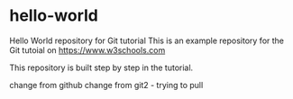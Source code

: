 # hello-world
Hello World repository for Git tutorial
This is an example repository for the Git tutoial on https://www.w3schools.com

This repository is built step by step in the tutorial.

change from github 
change from git2 - trying to pull

